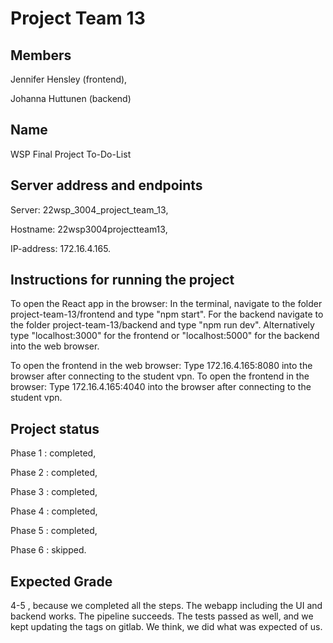 # Project Team 13

## Members

Jennifer Hensley (frontend),

Johanna Huttunen (backend)

## Name
WSP Final Project To-Do-List

## Server address and endpoints
Server: 22wsp_3004_project_team_13, 

Hostname: 22wsp3004projectteam13,

IP-address: 172.16.4.165.

## Instructions for running the project
To open the React app in the browser: In the terminal, navigate to the folder project-team-13/frontend and type "npm start". 
For the backend navigate to the folder project-team-13/backend and type "npm run dev". 
Alternatively type "localhost:3000" for the frontend or "localhost:5000" for the backend into the web browser. 

To open the frontend in the web browser: Type 172.16.4.165:8080 into the browser after connecting to the student vpn. 
To open the frontend in the browser: Type 172.16.4.165:4040 into the browser after connecting to the student vpn. 



## Project status
Phase 1 : completed,

Phase 2 : completed,

Phase 3 : completed,

Phase 4 : completed,

Phase 5 : completed,

Phase 6 : skipped.


## Expected Grade
4-5 , because we completed all the steps. The webapp including the UI and backend works. The pipeline succeeds. The tests passed as well, and we kept updating the tags on gitlab. We think, we did what was expected of us.  